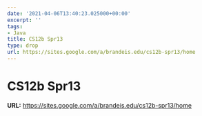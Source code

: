 ```yaml
---
date: '2021-04-06T13:40:23.025000+00:00'
excerpt: ''
tags:
- Java
title: CS12b Spr13
type: drop
url: https://sites.google.com/a/brandeis.edu/cs12b-spr13/home
---
```


# CS12b Spr13

**URL:** https://sites.google.com/a/brandeis.edu/cs12b-spr13/home
